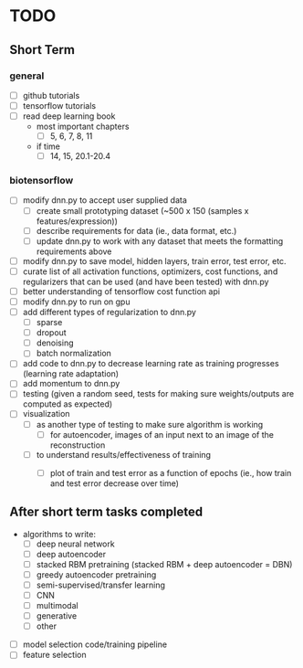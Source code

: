 # TODO
## Short Term

### general
- [ ] github tutorials
- [ ] tensorflow tutorials
- [ ] read deep learning book
	- most important chapters 
		- [ ] 5, 6, 7, 8, 11
	- if time
		- [ ] 14, 15, 20.1-20.4

### biotensorflow
- [ ] modify dnn.py to accept user supplied data 
	- [ ] create small prototyping dataset (~500 x 150 (samples x features/expression))
	- [ ] describe requirements for data (ie., data format, etc.)
	- [ ] update dnn.py to work with any dataset that meets the formatting requirements above
- [ ] modify dnn.py to save model, hidden layers, train error, test error, etc.
- [ ] curate list of all activation functions, optimizers, cost functions, and regularizers that can be used (and have been tested) with dnn.py
- [ ] better understanding of tensorflow cost function api
- [ ] modify dnn.py to run on gpu
- [ ] add different types of regularization to dnn.py
	- [ ] sparse
	- [ ] dropout
	- [ ] denoising
	- [ ] batch normalization
- [ ] add code to dnn.py to decrease learning rate as training progresses (learning rate adaptation)
- [ ] add momentum to dnn.py
- [ ] testing (given a random seed, tests for making sure weights/outputs are computed as expected)
- [ ] visualization 
	- [ ] as another type of testing to make sure algorithm is working
		- [ ] for autoencoder, images of an input next to an image of the reconstruction
	- [ ] to understand results/effectiveness of training
		- [ ] plot of train and test error as a function of epochs (ie., how train and test error decrease over time)


## After short term tasks completed
- algorithms to write:
	- [ ] deep neural network
	- [ ] deep autoencoder 
	- [ ] stacked RBM pretraining (stacked RBM + deep autoencoder = DBN)
	- [ ] greedy autoencoder pretraining
	- [ ] semi-supervised/transfer learning
	- [ ] CNN
	- [ ] multimodal
	- [ ] generative
	- [ ] other
- [ ] model selection code/training pipeline
- [ ] feature selection 
